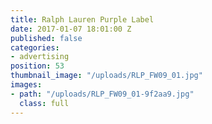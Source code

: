 ```yaml
---
title: Ralph Lauren Purple Label
date: 2017-01-07 18:01:00 Z
published: false
categories:
- advertising
position: 53
thumbnail_image: "/uploads/RLP_FW09_01.jpg"
images:
- path: "/uploads/RLP_FW09_01-9f2aa9.jpg"
  class: full
---
```


